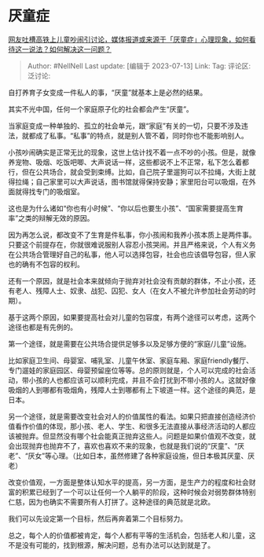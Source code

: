 # 厌童症

[网友吐槽高铁上儿童吵闹引讨论，媒体报道或来源于「厌童症」心理现象，如何看待这一说法？如何解决这一问题？](https://www.zhihu.com/question/611512782/answer/3116301788)

> Author: #NellNell
> Last update: [编辑于 2023-07-13]
> Link:
> Tag:
> 评论区:
> 泛讨论:

自打养育子女变成一件私人的事，“厌童”就基本上是必然的结果。

其实不光中国，任何一个家庭原子化的社会都会产生“厌童”。

当家庭变成一种单独的、孤立的社会单元，跟“家庭”有关的一切，只要不涉及违法，就都成了私事。“私事”的特点，就是别人管不着，同时你也不能影响别人。

小孩吵闹确实是正常无比的现象，这世上估计找不着一点不吵的小孩。但是，就像养宠物、吸烟、吃饭吧唧、大声说话一样，这些都说不上不正常，私下怎么着都行，但在公共场合，就会受到束缚。比如，自己院子里遛狗可以不拉绳，大街上就得拉绳；自己家里可以大声说话，图书馆就得保持安静；家里阳台可以吸烟，在外面就得找专门的吸烟室。

这也是为什么诸如“你也有小时候”、“你以后也要生小孩”、“国家需要提高生育率”之类的辩解无效的原因。

因为再怎么说，都改变不了生育是件私事，你小孩闹和我养小孩本质上是两件事。只要这个前提存在，你就很难说服别人容忍小孩哭闹。并且严格来说，个人有义务在公共场合管理好自己的私事，他人可以选择包容，社会也应该倡导包容，但人家也的确有不包容的权利。

还有一个原因，就是社会本来就倾向于抛弃对社会没有贡献的群体，不止小孩，还有老人、残障人士、奴隶、战犯、囚犯、女人（在女人不被允许参加社会劳动的时期）。

基于这两个原因，如果要提高社会对儿童的包容度，有两个途径可以考虑，这两个途径也都是有先例的。

第一个途径，就是需要在公共场合提供足够多以及足够方便的“家庭/儿童”设施。

比如家庭卫生间、母婴室、哺乳室、儿童午休室、家庭车厢、家庭friendly餐厅、专门遛娃的家庭园区、母婴预留座位等等。总的原则就是，个人可以完成的社会活动，带小孩的人也都应该可以顺利完成，并且不会打扰到不带小孩的人。这就好像吸烟的人到哪都有吸烟角，残障人士到哪都有上下坡道一样。这个途径的典范，是日本。

另一个途径，就是需要改变社会对人的价值属性的看法。如果只把直接创造经济价值看作价值的体现，那小孩、老人、学生、和很多无法直接从事经济活动的人都应该被抛弃。但显然没有哪个社会能真正抛弃这些人。问题是如果价值观不改变，就会出现抛弃也抛弃不了，喜欢也喜欢不来的现象，也就是我们说的“厌童”、“厌老”、“厌女”等心理。（比如日本，虽然修建了各种家庭设施，但日本极其厌童、厌老）

改变价值观，一方面是整体认知水平的提高，另一方面，是生产力的程度和社会财富的积累已经到了一个可以让任何一个人躺平的阶段，这种时候会对弱势群体特别仁慈，因为也确实不需要所有人打拼了。这种途径的典范就是北欧。

我们可以先设定第一个目标，然后再奔着第二个目标努力。

总之，每个人的价值都被肯定，每个人都有平等的生活机会，包括老人和儿童，这不是没有可能的，找到根源，解决问题，总有办法可以达到就是了。
